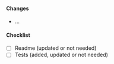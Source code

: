 #### Changes

- ...

#### Checklist

- [ ] Readme (updated or not needed)
- [ ] Tests (added, updated or not needed)
